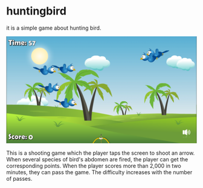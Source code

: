 # huntingbird
it is a simple game about hunting bird.

![image](https://github.com/wentongdeng/huntingbird/blob/master/IMG_0412.PNG?raw=true)


This is a shooting game which the player taps the screen to shoot an arrow. When several species of bird's abdomen are fired, the player can get the corresponding points. When the player scores more than 2,000 in two minutes, they can pass the game. The difficulty increases with the number of passes.





